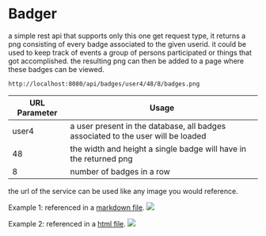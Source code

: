 # Badger
a simple rest api that supports only this one get request type, it returns a png consisting of every badge associated to the given userid.
it could be used to keep track of events a group of persons participated or things that got accomplished. the resulting png can then be added to a page where these badges can be viewed.

```http://localhost:8080/api/badges/user4/48/8/badges.png```

| URL Parameter | Usage                                                                             |
|---------------|-----------------------------------------------------------------------------------|
| user4         | a user present in the database, all badges associated to the user will be loaded |
| 48            | the width and height a single badge will have in the returned png                 |
| 8             | number of badges in a row                                                         |

the url of the service can be used like any image you would reference.

Example 1: referenced in a [markdown file](src/test/showcase.md).
![](doc/markdown_example.png)

Example 2: referenced in a [html file](src/test/showcase.html).
![](doc/html_example.png)

